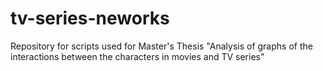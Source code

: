 # tv-series-neworks
Repository for scripts used for Master's Thesis "Analysis of graphs of the interactions between the characters in movies and TV series"

